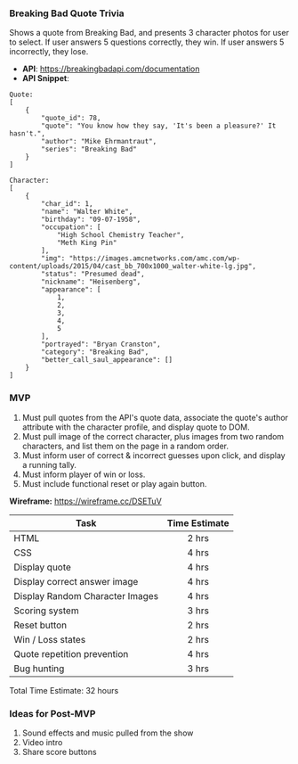 ### Breaking Bad Quote Trivia
Shows a quote from Breaking Bad, and presents 3 character photos for user to select. If user answers 5 questions correctly, they win. If user answers 5 incorrectly, they lose.
- **API**: https://breakingbadapi.com/documentation
- **API Snippet**: 

```
Quote: 
[
    {
        "quote_id": 78,
        "quote": "You know how they say, 'It's been a pleasure?' It hasn't.",
        "author": "Mike Ehrmantraut",
        "series": "Breaking Bad"
    }
]
    
Character: 
[
    {
        "char_id": 1,
        "name": "Walter White",
        "birthday": "09-07-1958",
        "occupation": [
            "High School Chemistry Teacher",
            "Meth King Pin"
        ],
        "img": "https://images.amcnetworks.com/amc.com/wp-content/uploads/2015/04/cast_bb_700x1000_walter-white-lg.jpg",
        "status": "Presumed dead",
        "nickname": "Heisenberg",
        "appearance": [
            1,
            2,
            3,
            4,
            5
        ],
        "portrayed": "Bryan Cranston",
        "category": "Breaking Bad",
        "better_call_saul_appearance": []
    }
]
```


### MVP

1) Must pull quotes from the API's quote data, associate the quote's author attribute with the character profile, and display quote to DOM. 
2) Must pull image of the correct character, plus images from two random characters, and list them on the page in a random order.
3) Must inform user of correct & incorrect guesses upon click, and display a running tally.
4) Must inform player of win or loss.
5) Must include functional reset or play again button.

**Wireframe:** https://wireframe.cc/DSETuV

| Task          | Time Estimate | 
| ------------- |:-------------:|
| HTML          | 2 hrs | 
| CSS           | 4 hrs |   
| Display quote | 4 hrs |  
| Display correct answer image | 4 hrs |
| Display Random Character Images | 4 hrs |
| Scoring system | 3 hrs |
| Reset button | 2 hrs | 
| Win / Loss states | 2 hrs |
| Quote repetition prevention | 4 hrs |
| Bug hunting | 3 hrs |

Total Time Estimate: 32 hours





### Ideas for Post-MVP

1) Sound effects and music pulled from the show
2) Video intro
3) Share score buttons

